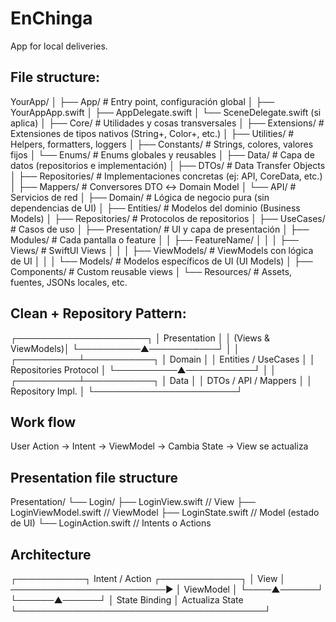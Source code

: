 # EnChinga
App for local deliveries.

## File structure:

YourApp/
│
├── App/                      # Entry point, configuración global
│   ├── YourAppApp.swift
│   ├── AppDelegate.swift
│   └── SceneDelegate.swift (si aplica)
│
├── Core/                     # Utilidades y cosas transversales
│   ├── Extensions/           # Extensiones de tipos nativos (String+, Color+, etc.)
│   ├── Utilities/            # Helpers, formatters, loggers
│   ├── Constants/            # Strings, colores, valores fijos
│   └── Enums/                # Enums globales y reusables
│
├── Data/                     # Capa de datos (repositorios e implementación)
│   ├── DTOs/                 # Data Transfer Objects
│   ├── Repositories/         # Implementaciones concretas (ej: API, CoreData, etc.)
│   ├── Mappers/               # Conversores DTO ↔ Domain Model
│   └── API/                   # Servicios de red
│
├── Domain/                   # Lógica de negocio pura (sin dependencias de UI)
│   ├── Entities/             # Modelos del dominio (Business Models)
│   ├── Repositories/         # Protocolos de repositorios
│   ├── UseCases/              # Casos de uso
│
├── Presentation/             # UI y capa de presentación
│   ├── Modules/               # Cada pantalla o feature
│   │   ├── FeatureName/
│   │   │   ├── Views/         # SwiftUI Views
│   │   │   ├── ViewModels/    # ViewModels con lógica de UI
│   │   │   └── Models/        # Modelos específicos de UI (UI Models)
│   ├── Components/            # Custom reusable views
│
└── Resources/                 # Assets, fuentes, JSONs locales, etc.

## Clean + Repository Pattern:

   ┌─────────────────────┐
   │     Presentation     │
   │  (Views & ViewModels)│
   └──────────▲───────────┘
              │
              │
   ┌──────────┴───────────┐
   │       Domain          │
   │ Entities / UseCases   │
   │ Repositories Protocol │
   └──────────▲───────────┘
              │
              │
   ┌──────────┴───────────┐
   │        Data           │
   │ DTOs / API / Mappers  │
   │ Repository Impl.      │
   └───────────────────────┘
## Work flow

User Action → Intent → ViewModel → Cambia State → View se actualiza


## Presentation file structure

Presentation/
 └── Login/
      ├── LoginView.swift         // View
      ├── LoginViewModel.swift    // ViewModel
      ├── LoginState.swift        // Model (estado de UI)
      └── LoginAction.swift       // Intents o Actions

## Architecture

   ┌───────────┐       Intent / Action       ┌─────────────┐
   │   View    │ ─────────────────────────► │  ViewModel  │
   └────▲──────┘                              └──────▲──────┘
        │   State Binding                        │  Actualiza State
        └────────────────────────────────────────┘

